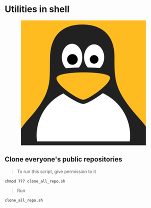 # Utilities in shell

<div align="center">
  <img src="linux.svg" width="400" height="400">
 </div>

## Clone everyone's public repositories

>To run this script, give permission to it

```shell
chmod 777 clone_all_repo.sh
```

>Run

```shell
clone_all_repo.sh
```
